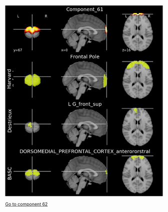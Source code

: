 ![61](preliminary/61.jpg "Component 61")

[Go to component 62](https://parietal-inria.github.io/MODL_atlas/256/62 "Component 62")
